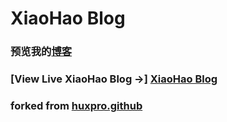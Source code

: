 XiaoHao Blog
========

### 预览我的[博客](https://xiaohao.website)

### [View Live XiaoHao Blog &rarr;] [XiaoHao Blog](https://xiaohao.website)

### forked from [huxpro.github](https://github.com/Huxpro/huxpro.github.io)
```### [View Live CharlesZhong Blog &rarr;](https://xiaohao.github.io)
